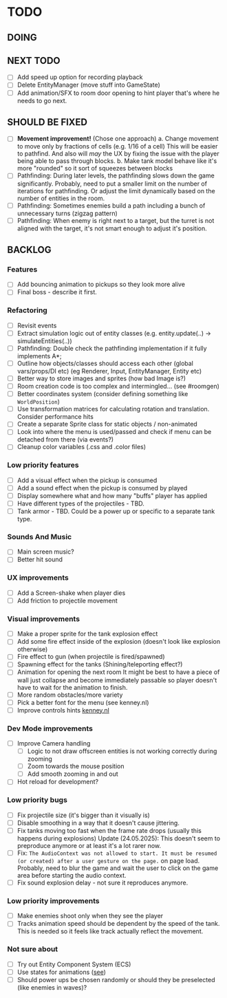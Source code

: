 # TODO

## DOING

## NEXT TODO
- [ ] Add speed up option for recording playback
- [ ] Delete EntityManager (move stuff into GameState)
- [ ] Add animation/SFX to room door opening to hint player that's where he needs to go next.

## SHOULD BE FIXED
- [ ] **Movement improvement!** (Chose one approach)
    a. Change movement to move only by fractions of cells (e.g. 1/16 of a cell)
        This will be easier to pathfind. And also will *may* the UX by fixing the issue with the player being able to pass through blocks.
    b. Make tank model behave like it's more "rounded" so it sort of squeezes between blocks
- [ ] Pathfinding: During later levels, the pathfinding slows down the game significantly.
      Probably, need to put a smaller limit on the number of iterations for
      pathfinding. Or adjust the limit dynamically based on the number of entities
      in the room.
- [ ] Pathfinding: Sometimes enemies build a path including a bunch of unnecessary turns (zigzag pattern)
- [ ] Pathfinding: When enemy is right next to a target, but the turret is not aligned with the target, it's not smart enough to adjust it's position.

## BACKLOG

### Features
- [ ] Add bouncing animation to pickups so they look more alive
- [ ] Final boss - describe it first.

### Refactoring
- [ ] Revisit events
- [ ] Extract simulation logic out of entity classes (e.g. entity.update(..) -> simulateEntities(..))
- [ ] Pathfinding: Double check the pathfinding implementation if it fully implements A*;
- [ ] Outline how objects/classes should access each other (global vars/props/DI etc) (eg Renderer, Input, EntityManager, Entity etc)
- [ ] Better way to store images and sprites (how bad Image is?)
- [ ] Room creation code is too complex and intermingled... (see #roomgen)
- [ ] Better coordinates system (consider defining something like `WorldPosition`)
- [ ] Use transformation matrices for calculating rotation and translation. Consider performance hits
- [ ] Create a separate Sprite class for static objects / non-animated
- [ ] Look into where the menu is used/passed and check if menu can be detached from there (via events?)
- [ ] Cleanup color variables (.css and .color files)

### Low priority features
- [ ] Add a visual effect when the pickup is consumed
- [ ] Add a sound effect when the pickup is consumed by played
- [ ] Display somewhere what and how many "buffs" player has applied
- [ ] Have different types of the projectiles - TBD.
- [ ] Tank armor - TBD. Could be a power up or specific to a separate tank type.

### Sounds And Music
- [ ] Main screen music?
- [ ] Better hit sound

### UX improvements
- [ ] Add a Screen-shake when player dies
- [ ] Add friction to projectile movement

### Visual improvements
- [ ] Make a proper sprite for the tank explosion effect
- [ ] Add some fire effect inside of the explosion (doesn't look like explosion otherwise)
- [ ] Fire effect to gun (when projectile is fired/spawned)
- [ ] Spawning effect for the tanks (Shining/teleporting effect?)
- [ ] Animation for opening the next room
      It might be best to have a piece of wall just collapse and become immediately passable so player doesn't have to wait for the animation to finish.
- [ ] More random obstacles/more variety
- [ ] Pick a better font for the menu (see kenney.nl)
- [ ] Improve controls hints [kenney.nl](https://kenney.nl/assets/input-prompts)

### Dev Mode improvements
- [ ] Improve Camera handling
    - [ ] Logic to not draw offscreen entities is not working correctly during zooming
    - [ ] Zoom towards the mouse position
    - [ ] Add smooth zooming in and out
- [ ] Hot reload for development?

### Low priority bugs
- [ ] Fix projectile size (it's bigger than it visually is)
- [ ] Disable smoothing in a way that it doesn't cause jittering.
- [ ] Fix tanks moving too fast when the frame rate drops (usually this happens during explosions)
      Update (24.05.2025): This doesn't seem to preproduce anymore or at least it's a lot rarer now.
- [ ] Fix: `The AudioContext was not allowed to start. It must be resumed (or created) after a user gesture on the page.` on page load.
      Probably, need to blur the game and wait the user to click on the game area before starting the audio context.
- [ ] Fix sound explosion delay - not sure it reproduces anymore.

### Low priority improvements
- [ ] Make enemies shoot only when they see the player
- [ ] Tracks animation speed should be dependent by the speed of the tank.
      This is needed so it feels like track actually reflect the movement.

### Not sure about
- [ ] Try out Entity Component System (ECS)
- [ ] Use states for animations ([see](https://www.youtube.com/watch?v=e3LGFrHqqiI))
- [ ] Should power ups be chosen randomly or should they be preselected (like enemies in waves)?

